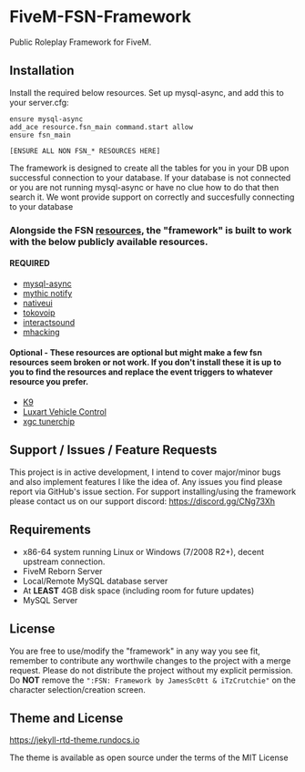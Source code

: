 # FiveM-FSN-Framework
Public Roleplay Framework for FiveM.

## Installation
Install the required below resources. Set up mysql-async, and add this to your server.cfg:
```
ensure mysql-async
add_ace resource.fsn_main command.start allow
ensure fsn_main

[ENSURE ALL NON FSN_* RESOURCES HERE]
```

The framework is designed to create all the tables for you in your DB upon successful connection to your database. If your database is not connected or you are not running mysql-async or have no clue how to do that then search it. We wont provide support on correctly and succesfully connecting to your database

### Alongside the FSN [resources](https://github.com/JamesSc0tt/FiveM-FSN-Framework/), the "framework" is built to work with the below publicly available resources.
#### REQUIRED
- [mysql-async](https://github.com/brouznouf/fivem-mysql-async)
- [mythic notify](https://github.com/JayMontana36/mythic_notify)
- [nativeui](https://github.com/FrazzIe/NativeUILua)
- [tokovoip](https://github.com/Itokoyamato/TokoVOIP_TS3/releases)
- [interactsound](https://github.com/plunkettscott/interact-sound)
- [mhacking](https://github.com/GHMatti/FiveM-Scripts/tree/master/mhacking)

#### Optional - These resources are optional but might make a few fsn resources seem broken or not work. If you don't install these it is up to you to find the resources and replace the event triggers to whatever resource you prefer.
- [K9](https://github.com/xander1998/k9)
- [Luxart Vehicle Control](https://forum.cfx.re/t/release-luxart-vehicle-control/17304)
- [xgc tunerchip](https://github.com/VoXzE/xgc-tunerchip)

## Support / Issues / Feature Requests
This project is in active development, I intend to cover major/minor bugs and also implement features I like the idea of. Any issues you find please report via GitHub's issue section. For support installing/using the framework please contact us on our support discord: <https://discord.gg/CNg73Xh>

## Requirements
- x86-64 system running Linux or Windows (7/2008 R2+), decent upstream connection.
- FiveM Reborn Server
- Local/Remote MySQL database server
- At **LEAST** 4GB disk space (including room for future updates) 
- MySQL Server

## License
You are free to use/modify the "framework" in any way you see fit, remember to contribute any worthwile changes to the project with a merge request. Please do not distribute the project without my explicit permission. Do **NOT** remove the `":FSN: Framework by JamesSc0tt & iTzCrutchie"` on the character selection/creation screen.

## Theme and License

<https://jekyll-rtd-theme.rundocs.io>

The theme is available as open source under the terms of the MIT License
